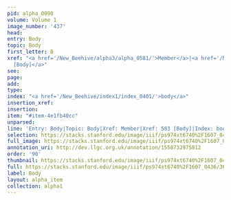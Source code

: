 ```yaml
---
pid: alpha_0090
volume: Volume 1
image_number: '437'
head: 
entry: Body
topic: Body
first_letter: B
xref: "<a href='/New_Beehive/alpha3/alpha_0581/'>Member</a>|<a href='/New_Beehive/toc_vol2/toc2_134/'>583
  [Body]</a>"
see: 
page: 
add: 
type: 
index: "<a href='/New_Beehive/index1/index_0401/'>body</a>"
insertion_xref: 
insertion: 
item: "#item-4e1fb40cc"
unparsed: 
line: 'Entry: Body|Topic: Body|Xref: Member|Xref: 583 [Body]|Index: body|#item-4e1fb40cc'
selection: https://stacks.stanford.edu/image/iiif/ps974xt6740%2F1607_0436/360,2980,3058,563/full/0/default.jpg
full_image: https://stacks.stanford.edu/image/iiif/ps974xt6740%2F1607_0436/full/full/0/default.jpg
annotation_uri: http://dev.llgc.org.uk/annotation/1558732975812
order: '90'
thumbnail: https://stacks.stanford.edu/image/iiif/ps974xt6740%2F1607_0436/360,2980,600,180/250,/0/default.jpg
full: https://stacks.stanford.edu/image/iiif/ps974xt6740%2F1607_0436/360,2980,3058,563/full/0/default.jpg
label: Body
layout: alpha_item
collection: alpha1
---
```

